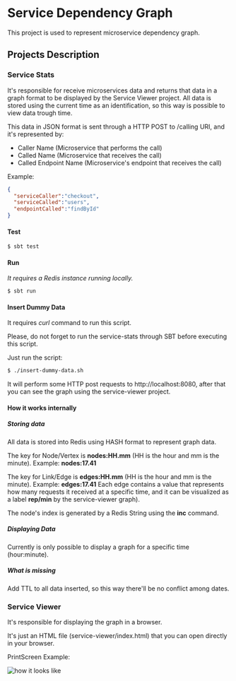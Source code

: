 Service Dependency Graph
====

This project is used to represent microservice dependency graph.


## Projects Description


### Service Stats


It's responsible for receive microservices data and returns that data in a graph format to be displayed by the Service Viewer project. All data is stored using the current time as an identification, so this way is possible to view data trough time.


This data in JSON format is sent through a HTTP POST to /calling URI, and it's represented by:

* Caller Name (Microservice that performs the call)
* Called Name (Microservice that receives the call)
* Called Endpoint Name (Microservice's endpoint that receives the call)


Example:

```json
{
  "serviceCaller":"checkout",
  "serviceCalled":"users",
  "endpointCalled":"findById"
}
```


#### Test

```sh
$ sbt test
```


#### Run

*It requires a Redis instance running locally.*


```sh
$ sbt run
```


#### Insert Dummy Data

It requires *curl* command to run this script.

Please, do not forget to run the service-stats through SBT before executing this script.


Just run the script:

```sh
$ ./insert-dummy-data.sh
```

It will perform some HTTP post requests to http://localhost:8080, after that you can see the graph using the service-viewer project.


#### How it works internally


##### Storing data


All data is stored into Redis using HASH format to represent graph data.

The key for Node/Vertex is **nodes:HH.mm** (HH is the hour and mm is the minute). Example: **nodes:17.41**

The key for Link/Edge is **edges:HH.mm** (HH is the hour and mm is the minute). Example: **edges:17.41**
Each edge contains a value that represents how many requests it received at a specific time,
and it can be visualized as a label **rep/min** by the service-viewer graph).

The node's index is generated by a Redis String using the **inc** command.


##### Displaying Data


Currently is only possible to display a graph for a specific time (hour:minute).


##### What is missing


Add TTL to all data inserted, so this way there'll be no conflict among dates.


### Service Viewer


It's responsible for displaying the graph in a browser.

It's just an HTML file (service-viewer/index.html) that you can open directly in your browser.


PrintScreen Example:

![how it looks like](https://raw.githubusercontent.com/rlazoti/microservice-dependency-graph/master/service-viewer/screenshot.png)